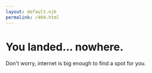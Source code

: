 ```yaml
---
layout: default.njk
permalink: /404.html
---
```

# You landed... nowhere.

Don't worry, internet is big enough to find a spot for you.
